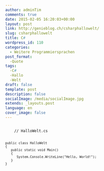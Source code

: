 ```yaml
---
author: adminTim
comments: true
date: 2015-02-05 16:20:03+00:00
layout: post
link: http://genieblog.ch/csharphallowelt/
slug: csharphallowelt
title: C#
wordpress_id: 110
categories:
  - Weitere Programmiersprachen
post_format:
  -Quote
tags:
  -C#
  -Hallo
  -Welt
draft: false
template: post
description: false
socialImage: /media/socialImage.jpg
extends: _layouts.post
language: en
cover_image: false
---
```


<code class="prettyprint">
    // HalloWelt.cs
    
    public class HalloWelt
    {
       public static void Main()
       {
          System.Console.WriteLine("Hello, World!");
       }
    }
    
